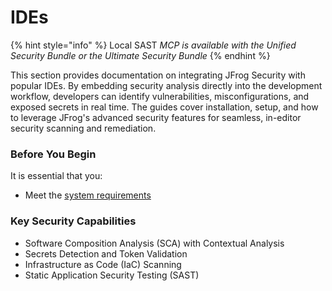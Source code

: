 # IDEs

{% hint style="info" %}
Local SAST _MCP is available with the Unified Security Bundle or the Ultimate Security Bundle_
{% endhint %}

This section provides documentation on integrating JFrog Security with popular IDEs. By embedding security analysis directly into the development workflow, developers can identify vulnerabilities, misconfigurations, and exposed secrets in real time. The guides cover installation, setup, and how to leverage JFrog's advanced security features for seamless, in-editor security scanning and remediation.

### Before You Begin

It is essential that you:

* Meet the [system requirements](../#system-requirements)

### Key Security Capabilities

* Software Composition Analysis (SCA) with Contextual Analysis
* Secrets Detection and Token Validation
* Infrastructure as Code (IaC) Scanning
* Static Application Security Testing (SAST)
